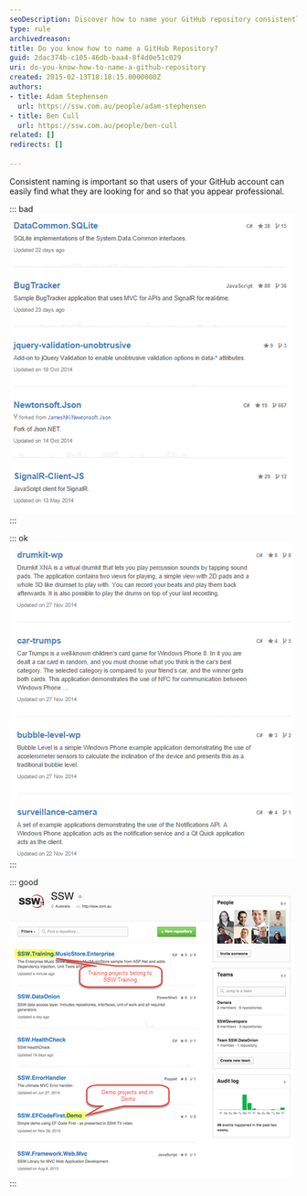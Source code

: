 ```yaml
---
seoDescription: Discover how to name your GitHub repository consistently for easier discovery and a professional touch
type: rule
archivedreason: 
title: Do you know how to name a GitHub Repository?
guid: 2dac374b-c105-46db-baa4-8f4d0e51c029
uri: do-you-know-how-to-name-a-github-repository
created: 2015-02-13T18:18:15.0000000Z
authors:
- title: Adam Stephensen
  url: https://ssw.com.au/people/adam-stephensen
- title: Ben Cull
  url: https://ssw.com.au/people/ben-cull
related: []
redirects: []

---
```


Consistent naming is important so that users of your GitHub account can easily find what they are looking for and so that you appear professional.

<!--endintro-->

::: bad  
![Figure: Bad example – Repository names are not consistently formatted](name-github-bad.png)  
:::

::: ok
![Figure: OK example – Repositories are following the lower-cased hyphenated format that is common for open source projects](name-github-ok.png)  
:::

::: good  
![Figure: Good example – Repository names are name-spaced in the format [CompanyName].[ProjectName]](name-github-good.png)  
:::
